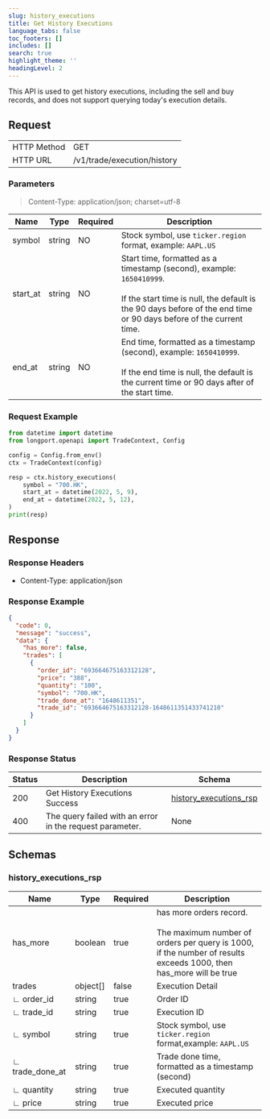 ```yaml
---
slug: history_executions
title: Get History Executions
language_tabs: false
toc_footers: []
includes: []
search: true
highlight_theme: ''
headingLevel: 2
---
```


This API is used to get history executions, including the sell and buy records, and does not support querying today's execution details.

<SDKLinks module="trade" klass="TradeContext" method="history_executions" />

##

## Request

<table className="http-basic">
<tbody>
<tr><td className="http-basic-key">HTTP Method</td><td>GET</td></tr>
<tr><td className="http-basic-key">HTTP URL</td><td>/v1/trade/execution/history </td></tr>
</tbody>
</table>

### Parameters

> Content-Type: application/json; charset=utf-8

| Name     | Type   | Required | Description                                                                                                                                                                                         |
| -------- | ------ | -------- | --------------------------------------------------------------------------------------------------------------------------------------------------------------------------------------------------- |
| symbol   | string | NO       | Stock symbol, use `ticker.region` format, example: `AAPL.US`                                                                                                                                        |
| start_at | string | NO       | Start time, formatted as a timestamp (second), example: `1650410999`.<br/><br/> If the start time is null, the default is the 90 days before of the end time or 90 days before of the current time. |
| end_at   | string | NO       | End time, formatted as a timestamp (second), example: `1650410999`. <br/><br/> If the end time is null, the default is the current time or 90 days after of the start time.                         |

### Request Example

```python
from datetime import datetime
from longport.openapi import TradeContext, Config

config = Config.from_env()
ctx = TradeContext(config)

resp = ctx.history_executions(
    symbol = "700.HK",
    start_at = datetime(2022, 5, 9),
    end_at = datetime(2022, 5, 12),
)
print(resp)
```

## Response

### Response Headers

- Content-Type: application/json

### Response Example

```json
{
  "code": 0,
  "message": "success",
  "data": {
    "has_more": false,
    "trades": [
      {
        "order_id": "693664675163312128",
        "price": "388",
        "quantity": "100",
        "symbol": "700.HK",
        "trade_done_at": "1648611351",
        "trade_id": "693664675163312128-1648611351433741210"
      }
    ]
  }
}
```

### Response Status

| Status | Description                                              | Schema                                                  |
| ------ | -------------------------------------------------------- | ------------------------------------------------------- |
| 200    | Get History Executions Success                           | [history_executions_rsp](#schemahistory_executions_rsp) |
| 400    | The query failed with an error in the request parameter. | None                                                    |

<aside className="success">
</aside>

## Schemas

### history_executions_rsp

<a id="schemahistory_executions_rsp"></a>
<a id="schemahistory_executions_rsp"></a>

| Name            | Type     | Required | Description                                                                                                                                        |
| --------------- | -------- | -------- | -------------------------------------------------------------------------------------------------------------------------------------------------- |
| has_more        | boolean  | true     | has more orders record.<br/><br/>The maximum number of orders per query is 1000, if the number of results exceeds 1000, then has_more will be true |
| trades          | object[] | false    | Execution Detail                                                                                                                                   |
| ∟ order_id      | string   | true     | Order ID                                                                                                                                           |
| ∟ trade_id      | string   | true     | Execution ID                                                                                                                                       |
| ∟ symbol        | string   | true     | Stock symbol, use `ticker.region` format,example: `AAPL.US`                                                                                        |
| ∟ trade_done_at | string   | true     | Trade done time, formatted as a timestamp (second)                                                                                                 |
| ∟ quantity      | string   | true     | Executed quantity                                                                                                                                  |
| ∟ price         | string   | true     | Executed price                                                                                                                                     |
